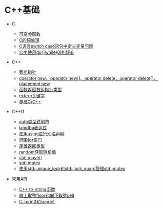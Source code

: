 # C++基础

- C

  - [可变参函数](base/variadic_function.md)
  - [C的预处理](base/c_preprocessor.md)
  - [C语言switch case语句中定义变量问题](base/c_switch_case_define_var.md)
  - [宏中使用do{}while(0)的好处](base/do_while_0.md)


- C++

  - [智能指针](base/smartpointer.md)
  - [operator new、operator new[]、operator delete、operator delete[]、placement new](base/new_and_delete.md)
  - [函数返回数组指针类型](base/function_return_array_pointer.md)
  - [extern关键字](base/extern.md)
  - [移植C/C++](base/port_c.md)


- C++11

  - [auto类型说明符](cplus11/auto.md)
  - [lamdba表达式](cplus11/lambda.md)
  - [使用using进行别名声明](cplus11/using_to_alias_declaration.md)
  - [范围for语句](cplus11/new_for_range.md)
  - [尾置返回类型](cplus11/trailing_return_type.md)
  - [random获取随机值](cplus11/random.md)
  - [std::move()](cplus11/std_move.md)
  - [std::mutex](cplus11/std_mutex.md)
  - [使用std::unique_lock和std::lock_guard管理std::mutex](cplus11/std_unique_lock_and_std_lock_guard.md)


- 常用API

  - [C++ to_string函数](api/c++_to_string.md)
  - [向上取整floor和向下取整ceil](api/math_floor_ceil.md)
  - [C sprintf和snprint](api/io_sprintf_snprintf.md)
